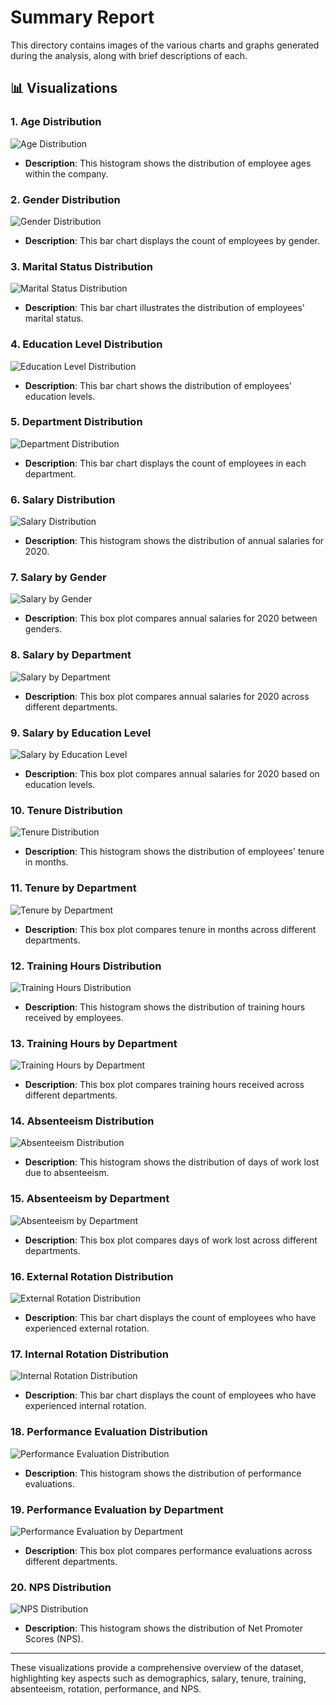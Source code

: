 # Summary Report

This directory contains images of the various charts and graphs generated during the analysis, along with brief descriptions of each.

## 📊 Visualizations

### 1. Age Distribution
![Age Distribution](images/age_distribution.png)
- **Description**: This histogram shows the distribution of employee ages within the company.

### 2. Gender Distribution
![Gender Distribution](images/gender_distribution.png)
- **Description**: This bar chart displays the count of employees by gender.

### 3. Marital Status Distribution
![Marital Status Distribution](images/marital_status_distribution.png)
- **Description**: This bar chart illustrates the distribution of employees' marital status.

### 4. Education Level Distribution
![Education Level Distribution](images/education_level_distribution.png)
- **Description**: This bar chart shows the distribution of employees' education levels.

### 5. Department Distribution
![Department Distribution](images/department_distribution.png)
- **Description**: This bar chart displays the count of employees in each department.

### 6. Salary Distribution
![Salary Distribution](images/salary_distribution.png)
- **Description**: This histogram shows the distribution of annual salaries for 2020.

### 7. Salary by Gender
![Salary by Gender](images/salary_by_gender.png)
- **Description**: This box plot compares annual salaries for 2020 between genders.

### 8. Salary by Department
![Salary by Department](images/salary_by_department.png)
- **Description**: This box plot compares annual salaries for 2020 across different departments.

### 9. Salary by Education Level
![Salary by Education Level](images/salary_by_education_level.png)
- **Description**: This box plot compares annual salaries for 2020 based on education levels.

### 10. Tenure Distribution
![Tenure Distribution](images/tenure_distribution.png)
- **Description**: This histogram shows the distribution of employees' tenure in months.

### 11. Tenure by Department
![Tenure by Department](images/tenure_by_department.png)
- **Description**: This box plot compares tenure in months across different departments.

### 12. Training Hours Distribution
![Training Hours Distribution](images/training_hours_distribution.png)
- **Description**: This histogram shows the distribution of training hours received by employees.

### 13. Training Hours by Department
![Training Hours by Department](images/training_hours_by_department.png)
- **Description**: This box plot compares training hours received across different departments.

### 14. Absenteeism Distribution
![Absenteeism Distribution](images/absenteeism_distribution.png)
- **Description**: This histogram shows the distribution of days of work lost due to absenteeism.

### 15. Absenteeism by Department
![Absenteeism by Department](images/absenteeism_by_department.png)
- **Description**: This box plot compares days of work lost across different departments.

### 16. External Rotation Distribution
![External Rotation Distribution](images/external_rotation_distribution.png)
- **Description**: This bar chart displays the count of employees who have experienced external rotation.

### 17. Internal Rotation Distribution
![Internal Rotation Distribution](images/internal_rotation_distribution.png)
- **Description**: This bar chart displays the count of employees who have experienced internal rotation.

### 18. Performance Evaluation Distribution
![Performance Evaluation Distribution](images/performance_evaluation_distribution.png)
- **Description**: This histogram shows the distribution of performance evaluations.

### 19. Performance Evaluation by Department
![Performance Evaluation by Department](images/performance_evaluation_by_department.png)
- **Description**: This box plot compares performance evaluations across different departments.

### 20. NPS Distribution
![NPS Distribution](images/nps_distribution.png)
- **Description**: This histogram shows the distribution of Net Promoter Scores (NPS).

---

These visualizations provide a comprehensive overview of the dataset, highlighting key aspects such as demographics, salary, tenure, training, absenteeism, rotation, performance, and NPS.